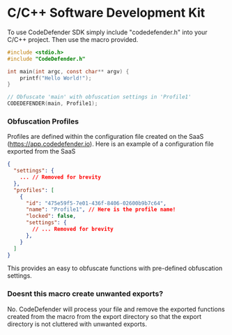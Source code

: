 # C/C++ Software Development Kit

To use CodeDefender SDK simply include "codedefender.h" into your C/C++ project. Then use the macro provided. 

```c
#include <stdio.h>
#include "CodeDefender.h"

int main(int argc, const char** argv) {
    printf("Hello World!");
}

// Obfuscate 'main' with obfuscation settings in 'Profile1'
CODEDEFENDER(main, Profile1);
```

### Obfuscation Profiles

Profiles are defined within the configuration file created on the SaaS (https://app.codedefender.io). Here is an example of a configuration file exported from the SaaS

```json
{
  "settings": {
    ... // Removed for brevity
  },
  "profiles": [
    {
      "id": "475e59f5-7e01-436f-8406-02600b9b7c64",
      "name": "Profile1", // Here is the profile name!
      "locked": false,
      "settings": {
        // ... Removed for brevity
      },
    }
  ]
}
```

This provides an easy to obfuscate functions with pre-defined obfuscation settings.

### Doesnt this macro create unwanted exports?

No. CodeDefender will process your file and remove the exported functions created from the macro from the export directory so that the export directory is not cluttered with unwanted exports.